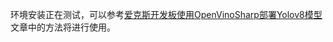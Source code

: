 环境安装正在测试，可以参考[爱克斯开发板使用OpenVinoSharp部署Yolov8模型](..\..\tutorial_examples\AlxBoard_deploy_yolov8\README_cn.md) 文章中的方法将进行使用。

